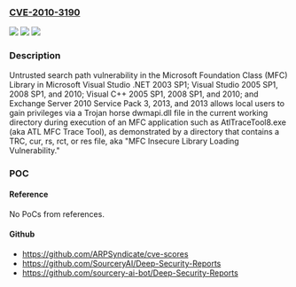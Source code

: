 ### [CVE-2010-3190](https://cve.mitre.org/cgi-bin/cvename.cgi?name=CVE-2010-3190)
![](https://img.shields.io/static/v1?label=Product&message=n%2Fa&color=blue)
![](https://img.shields.io/static/v1?label=Version&message=n%2Fa&color=blue)
![](https://img.shields.io/static/v1?label=Vulnerability&message=n%2Fa&color=brighgreen)

### Description

Untrusted search path vulnerability in the Microsoft Foundation Class (MFC) Library in Microsoft Visual Studio .NET 2003 SP1; Visual Studio 2005 SP1, 2008 SP1, and 2010; Visual C++ 2005 SP1, 2008 SP1, and 2010; and Exchange Server 2010 Service Pack 3, 2013, and 2013 allows local users to gain privileges via a Trojan horse dwmapi.dll file in the current working directory during execution of an MFC application such as AtlTraceTool8.exe (aka ATL MFC Trace Tool), as demonstrated by a directory that contains a TRC, cur, rs, rct, or res file, aka "MFC Insecure Library Loading Vulnerability."

### POC

#### Reference
No PoCs from references.

#### Github
- https://github.com/ARPSyndicate/cve-scores
- https://github.com/SourceryAI/Deep-Security-Reports
- https://github.com/sourcery-ai-bot/Deep-Security-Reports

